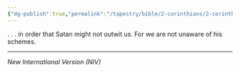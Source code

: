 ```yaml
---
{"dg-publish":true,"permalink":"/tapestry/bible/2-corinthians/2-corinthians-2-11/","title":"2 Corinthians 2:11","hide":true,"tags":["bible-verse","bible-verse"],"dgHomeLink":true,"dgShowLocalGraph":true,"dgEnableSearch":true}
---
```


. . .  in order that Satan might not outwit us. For we are not unaware of his schemes.

---
*New International Version (NIV)*